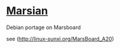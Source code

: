 # [Marsian](https://maxime-hanicotte.github.io/Marsian/)
Debian portage on Marsboard


see (http://linux-sunxi.org/MarsBoard_A20)
